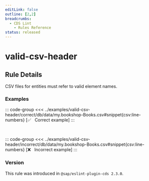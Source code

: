 ```yaml
---
editLink: false
outline: [2,2]
breadcrumbs:
  - CDS Lint
    - Rules Reference
status: released
---
```


<style>
.vp-code {
  overflow-x: hidden !important;
}
</style>

<script setup>
  import PlaygroundBadge from '../../../.vitepress/theme/components/PlaygroundBadge.vue'
</script>

# valid-csv-header

## Rule Details

CSV files for entities must refer to valid element names.

### Examples

::: code-group
<<< ../examples/valid-csv-header/correct/db/data/my.bookshop-Books.csv#snippet{csv:line-numbers} [✅ &nbsp; Correct example]
:::
<PlaygroundBadge
  name="valid-csv-header"
  kind="correct"
  :rules="{'@sap/cds/valid-csv-header': ['warn', 'show']}"
  :files="['db/schema.cds', 'db/data/my.bookshop-Books.csv']"
/>

<br>

::: code-group
<<< ../examples/valid-csv-header/incorrect/db/data/my.bookshop-Books.csv#snippet{csv:line-numbers} [❌ &nbsp; Incorrect example]
:::
<PlaygroundBadge
  name="valid-csv-header"
  kind="incorrect"
  :rules="{'@sap/cds/valid-csv-header': ['warn', 'show']}"
  :files="['db/schema.cds', 'db/data/my.bookshop-Books.csv']"
/>

### Version
This rule was introduced in `@sap/eslint-plugin-cds 2.3.0`.

<!--
### Resources
[Rule source](https://github.tools.sap/cap/eslint-plugin-cds/tree/main/lib/rules/valid-csv-header.js)
-->
